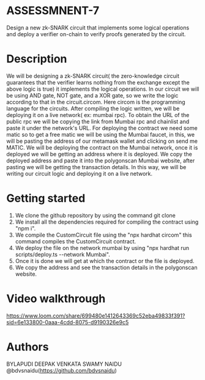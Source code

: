 # ASSESSMNENT-7
Design a new zk-SNARK circuit that implements some logical operations and deploy a verifier on-chain to verify proofs generated by the circuit.

# Description

We will be designing a zk-SNARK circuit( the zero-knowledge circuit guarantees that the verifier learns nothing from the exchange except the above logic is true) it implements the logical operations. In our circuit we will be using AND gate, NOT gate, and a XOR gate, so we write the logic according to that in the circuit.circom. Here circom is the programming language for the circuits. After compiling the logic written, we will be deploying it on a live network( ex: mumbai rpc). To obtain the URL of the public rpc we will be copying the link from Mumbai rpc and chainlist and paste it under the network's URL. For deploying the contract we need some matic so to get a free matic we will be using the Mumbai faucet, in this, we will be pasting the address of our metamask wallet and clicking on send me MATIC. We will be deploying the contract on the Mumbai network, once it is deployed we will be getting an address where it is deployed. We copy the deployed address and paste it into the polygonscan Mumbai website, after pasting we will be getting the transaction details. In this way, we will be writing our circuit logic and deploying it on a live network.


# Getting started

1) We clone the github repository by using the command git clone
2) We install all the dependencies required for compiling the contract using "npm i".
3) We compile the CustomCircuit file using the "npx hardhat circom" this command compiles the CustomCircuit contract.
4) We deploy the file on the network mumbai by using "npx hardhat run scripts/deploy.ts --network Mumbai".
5) Once it is done we will get at which the contract or the file is deployed.
6) We copy the address and see the transaction details in the polygonscan website.



# Video walkthrough

https://www.loom.com/share/699480e1412643369c52eba49833f391?sid=6e133800-0aaa-4cdd-8075-d9190326e9c5


# Authors

BYLAPUDI DEEPAK VENKATA SWAMY NAIDU @bdvsnaidu(https://github.com/bdvsnaidu)
